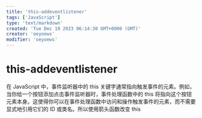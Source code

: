 ```yaml
---
title: 'this-addeventlistener'
tags: ['JavaScript']
type: 'text/markdown'
created: 'Tue Dec 19 2023 06:14:30 GMT+0000 (GMT)'
creator: 'oeyoews'
modifier: 'oeyoews'
---
```


# this-addeventlistener

在 JavaScript 中，事件监听器中的 this 关键字通常指向触发事件的元素。例如，当你给一个按钮添加点击事件监听器时，事件处理函数中的 this 将指向这个按钮元素本身。这使得你可以在事件处理函数中访问和操作触发事件的元素，而不需要显式地引用它们的 ID 或类名。所以使用箭头函数改变 this
